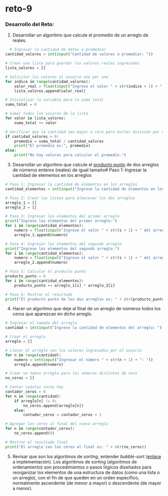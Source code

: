# reto-9
### Desarrollo del Reto:
1. Desarrollar un algoritmo que calcule el promedio de un arreglo de reales.
```python  
  # Ingresar la cantidad de datos a promediar
cantidad_valores = int(input("Cantidad de valores a promediar: "))

# Crear una lista para guardar los valores reales ingresados
lista_valores = []

# Solicitar los valores al usuario uno por uno
for indice in range(cantidad_valores):
    valor_real = float(input("Ingrese el valor " + str(indice + 1) + ": "))
    lista_valores.append(valor_real)

# Inicializar la variable para la suma total
suma_total = 0

# Sumar todos los valores de la lista
for valor in lista_valores:
    suma_total += valor

# Verificar que la cantidad sea mayor a cero para evitar división por cero
if cantidad_valores > 0:
    promedio = suma_total / cantidad_valores
    print("El promedio es:", promedio)
else:
    print("No hay valores para calcular el promedio.")
```
3. Desarrollar un algoritmo que calcule el [producto punto](https://www.cuemath.com/algebra/dot-product/) de dos arreglos de números enteros (reales) de igual tamaño# Paso 1: Ingresar la cantidad de elementos en los arreglos
```python
# Paso 1: Ingresar la cantidad de elementos en los arreglos
cantidad_elementos = int(input("Ingrese la cantidad de elementos en los arreglos: "))

# Paso 2: Crear las listas para almacenar los dos arreglos
arreglo_1 = []
arreglo_2 = []

# Paso 3: Ingresar los elementos del primer arreglo
print("Ingrese los elementos del primer arreglo:")
for i in range(cantidad_elementos):
    numero = float(input("Ingrese el valor " + str(i + 1) + " del arreglo 1: "))
    arreglo_1.append(numero)

# Paso 4: Ingresar los elementos del segundo arreglo
print("Ingrese los elementos del segundo arreglo:")
for i in range(cantidad_elementos):
    numero = float(input("Ingrese el valor " + str(i + 1) + " del arreglo 2: "))
    arreglo_2.append(numero)

# Paso 5: Calcular el producto punto
producto_punto = 0
for i in range(cantidad_elementos):
    producto_punto += arreglo_1[i] * arreglo_2[i]

# Paso 6: Mostrar el resultado
print("El producto punto de los dos arreglos es: " + str(producto_punto))
```
4. Hacer un algoritmo que deje al final de un arreglo de números todos los ceros que aparezcan en dicho arreglo.
```python
# Ingresar el tamaño del arreglo
cantidad = int(input("Ingrese la cantidad de elementos del arreglo: "))

# Crear el arreglo
arreglo = []

# Llenar el arreglo con los valores ingresados por el usuario
for n in range(cantidad):
    numero = int(input("Ingresar el número " + str(n + 1) + ": "))
    arreglo.append(numero)

# Crear un nuevo arreglo para los números distintos de cero
no_ceros = []

# Contar cuántos ceros hay
contador_ceros = 0
for n in range(cantidad):
    if arreglo[n] != 0:
        no_ceros.append(arreglo[n])
    else:
        contador_ceros = contador_ceros + 1

# Agregar los ceros al final del nuevo arreglo
for n in range(contador_ceros):
    no_ceros.append(0)

# Mostrar el resultado final
print("El arreglo con los ceros al final es: " + str(no_ceros))
```
5. Revisar que son los algoritmos de *sorting*, entender *bubble-sort* ([enlace](https://www.geeksforgeeks.org/bubble-sort/) a implementación).
Los algoritmos de sorting (algoritmos de ordenamiento) son procedimientos o pasos lógicos diseñados para reorganizar los elementos de una estructura de datos (como una lista o un arreglo), con el fin de que queden en un orden específico, normalmente ascendente (de menor a mayor) o descendente (de mayor a menor).
